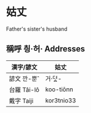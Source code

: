# 姑丈
Father's sister's husband

## 稱呼 칑·허· Addresses

漢字/諺文 | 姑丈
--- | ---
諺文 깐-뿐ˆ | 거·뎌ᇫ-
台羅 Tâi-lô | koo-tiōnn
戴字 Taiji | kor3tnio33


